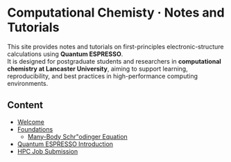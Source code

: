 # Computational Chemisty · Notes and Tutorials

This site provides notes and tutorials on first-principles electronic-structure calculations using **Quantum ESPRESSO**.  
It is designed for postgraduate students and researchers in **computational chemistry at Lancaster University**, aiming to support learning, reproducibility, and best practices in high-performance computing environments.

## Content
- [Welcome](welcome.md)
- [Foundations](foundations/welcome.md)
  - [Many-Body Schr\"odinger Equation](foundations/MBSE.md)
- [Quantum ESPRESSO Introduction](qe_intro.md)
- [HPC Job Submission](hpc_usage.md)


